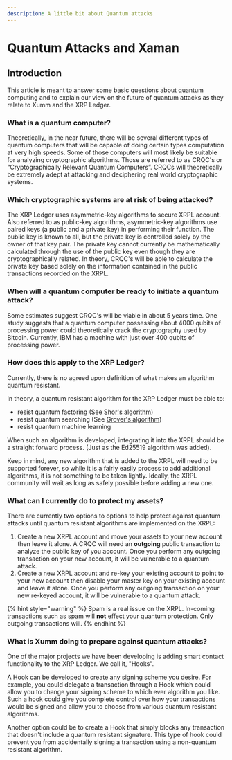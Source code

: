 ```yaml
---
description: A little bit about Quantum attacks
---
```


# Quantum Attacks and Xaman

## **Introduction**

This article is meant to answer some basic questions about quantum computing and to explain our view on the future of quantum attacks as they relate to Xumm and the XRP Ledger.

### **What is a quantum computer?**

Theoretically, in the near future, there will be several different types of quantum computers that will be capable of doing certain types computation at very high speeds. Some of those computers will most likely be suitable for analyzing cryptographic algorithms. Those are referred to as CRQC's or “Cryptographically Relevant Quantum Computers”. CRQCs will theoretically be extremely adept at attacking and deciphering real world cryptographic systems.&#x20;

### **Which cryptographic systems are at risk of being attacked?**

The XRP Ledger uses asymmetric-key algorithms to secure XRPL account. Also referred to as public-key algorithms, asymmetric-key algorithms use paired keys (a public and a private key) in performing their function. The public key is known to all, but the private key is controlled solely by the owner of that key pair. The private key cannot currently be mathematically calculated through the use of the public key even though they are cryptographically related. In theory, CRQC's will be able to calculate the private key based solely on the information contained in the public transactions recorded on the XRPL.&#x20;

### **When will a quantum computer be ready to initiate a quantum attack?**

Some estimates suggest CRQC's will be viable in about 5 years time. One study suggests that a quantum computer possessing about 4000 qubits of processing power could theoretically crack the cryptography used by Bitcoin. Currently, IBM has a machine with just over 400 qubits of processing power.

### How does this apply to the XRP Ledger?

Currently, there is no agreed upon definition of what makes an algorithm quantum resistant.

In theory, a quantum resistant algorithm for the XRP Ledger must be able to:

* resist quantum factoring (See [Shor's algorithm](https://en.wikipedia.org/wiki/Shor's\_algorithm))
* resist quantum searching (See [Grover's algorithm](https://en.wikipedia.org/wiki/Grover's\_algorithm))
* resist quantum machine learning&#x20;

When such an algorithm is developed, integrating it into the XRPL should be a straight forward process. (Just as the Ed25519 algorithm was added).&#x20;

Keep in mind, any new algorithm that is added to the XRPL will need to be supported forever, so while it is a fairly easily process to add additional algorithms, it is not something to be taken lightly. Ideally, the XRPL community will wait as long as safely possible before adding a new one.

### What can I currently do to protect my assets?

There are currently two options to options to help protect against quantum attacks until quantum resistant algorithms are implemented on the XRPL:

1. Create a new XRPL account and move your assets to your new account then leave it alone. A CRQC will need an **outgoing** public transaction to analyze the public key of you account. Once you perform any outgoing transaction on your new account, it will be vulnerable to a quantum attack.
2. Create a new XRPL account and re-key your existing account to point to your new account then disable your master key on your existing account and leave it alone. Once you perform any outgoing transaction on your new re-keyed account, it will be vulnerable to a quantum attack.

{% hint style="warning" %}
Spam is a real issue on the XRPL. In-coming transactions such as spam will **not** effect your quantum protection. Only outgoing transactions will.
{% endhint %}

### What is Xumm doing to prepare against quantum attacks?

One of the major projects we have been developing is adding smart contact functionality to the XRP Ledger. We call it, "Hooks".

A Hook can be developed to create any signing scheme you desire. For example, you could delegate a transaction through a Hook which could allow you to change your signing scheme to which ever algorithm you like. Such a hook could give you complete control over how your transactions would be signed and allow you to choose from various quantum resistant algorithms.

Another option could be to create a Hook that simply blocks any transaction that doesn't include a quantum resistant signature. This type of hook could prevent you from accidentally signing a transaction using a non-quantum resistant algorithm.&#x20;
